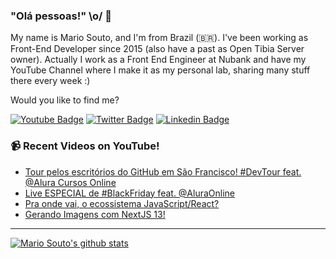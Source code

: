 ### "Olá pessoas!" \o/ 👋

My name is Mario Souto, and I'm from Brazil (🇧🇷). I've been working as Front-End Developer since 2015 (also have a past as Open Tibia Server owner). Actually I work as a Front End Engineer at Nubank and have my YouTube Channel where I make it as my personal lab, sharing many stuff there every week :)

Would you like to find me?

[![Youtube Badge](https://img.shields.io/badge/-Youtube-FF0000?style=flat-square&labelColor=FF0000&logo=youtube&logoColor=white&link=https://youtube.com/c/DevSoutinho)](https://youtube.com/c/DevSoutinho)
[![Twitter Badge](https://img.shields.io/badge/-Twitter-1ca0f1?style=flat-square&labelColor=1ca0f1&logo=twitter&logoColor=white&link=https://twitter.com/omariosouto)](https://twitter.com/omariosouto)
[![Linkedin Badge](https://img.shields.io/badge/-LinkedIn-blue?style=flat-square&logo=Linkedin&logoColor=white&link=https://www.linkedin.com/in/omariosouto)](https://www.linkedin.com/in/omariosouto)

### 📹 Recent Videos on YouTube!

<!-- YOUTUBE:START -->
- [Tour pelos escritórios do GitHub em São Francisco! #DevTour feat. @Alura Cursos Online](https://www.youtube.com/watch?v=vlbxcTqwAHk)
- [Live ESPECIAL de #BlackFriday feat. @AluraOnline](https://www.youtube.com/watch?v=3Qfuxs_QDJI)
- [Pra onde vai, o ecossistema JavaScript/React?](https://www.youtube.com/watch?v=FajFTHy3DCQ)
- [Gerando Imagens com NextJS 13!](https://www.youtube.com/watch?v=HdQ1Ggzr5DQ)
<!-- YOUTUBE:END -->

____


[![Mario Souto's github stats](https://github-readme-stats.vercel.app/api?username=omariosouto&theme=dark&show_icons=true&count_private=true)](https://github.com/omariosouto)
